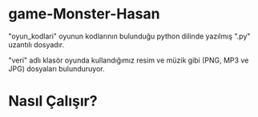 # game-Monster-Hasan
"oyun_kodlari" oyunun kodlarının bulunduğu python dilinde yazılmış ".py" uzantılı dosyadır.

"veri" adlı klasör oyunda kullandığımız resim ve müzik gibi (PNG, MP3 ve JPG) dosyaları bulunduruyor.
# Nasıl Çalışır?
